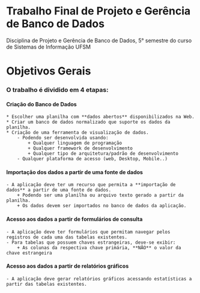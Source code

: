 # Trabalho Final de Projeto e Gerência de Banco de Dados
Disciplina de Projeto e Gerência de Banco de Dados, 5° semestre do curso de Sistemas de Informação UFSM

# Objetivos Gerais

### O trabalho é dividido em 4 etapas:

#### Criação do Banco de Dados

	* Escolher uma planilha com **dados abertos** disponibilizados na Web.
	* Criar um banco de dados normalizado que suporte os dados da planilha.
	* Criação de uma ferramenta de visualização de dados.
		- Podendo ser desenvolvida usando:
			+ Qualquer linguagem de programação
			+ Qualquer framework de desenvolvimento
			+ Qualquer tipo de arquitetura/padrão de desenvolvimento
		- Qualquer plataforma de acesso (web, Desktop, Mobile..)
			
#### Importação dos dados a partir de uma fonte de dados

	- A aplicação deve ter um recurso que permita a **importação de dados** a partir de uma fonte de dados.
		+ Podendo ser uma planilha ou arquivo texto gerado a partir da planilha.
		+ Os dados devem ser importados no banco de dados da aplicação.

#### Acesso aos dados a partir de formulários de consulta

	- A aplicação deve ter formulários que permitam navegar pelos registros de cada uma das tabelas existentes.
	- Para tabelas que possuem chaves estrangeiras, deve-se exibir:
		+ As colunas da respectiva chave primária, **NÃO** o valor da chave estrangeira

#### Acesso aos dados a partir de relatórios gráficos

	- A aplicação deve gerar relatórios gráficos acessando estatísticas a partir das tabelas existentes.

